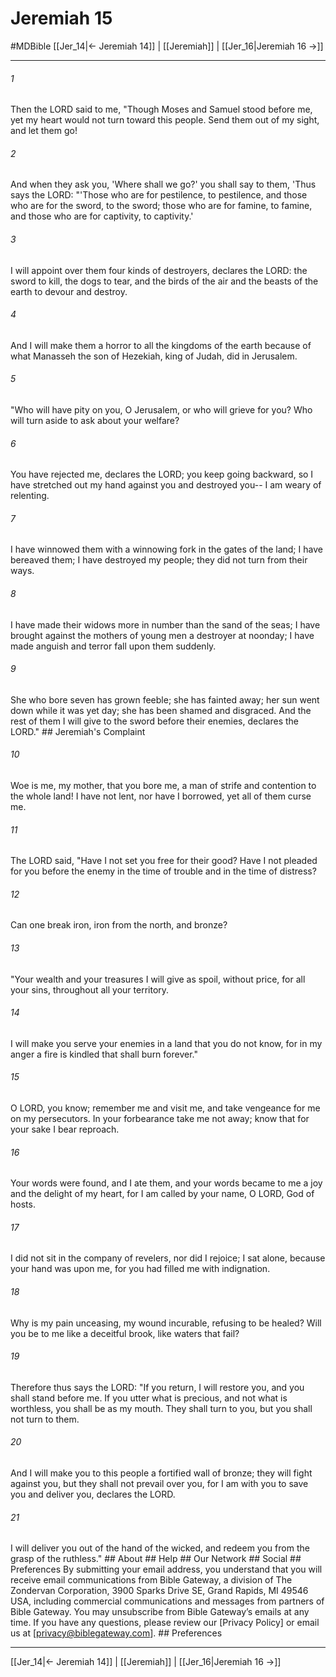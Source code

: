 # Jeremiah 15
#MDBible
[[Jer_14|← Jeremiah 14]] | [[Jeremiah]] | [[Jer_16|Jeremiah 16 →]]

***


###### 1 
Then the LORD said to me, "Though Moses and Samuel stood before me, yet my heart would not turn toward this people. Send them out of my sight, and let them go! 

###### 2 
And when they ask you, 'Where shall we go?' you shall say to them, 'Thus says the LORD: "'Those who are for pestilence, to pestilence, and those who are for the sword, to the sword; those who are for famine, to famine, and those who are for captivity, to captivity.' 

###### 3 
I will appoint over them four kinds of destroyers, declares the LORD: the sword to kill, the dogs to tear, and the birds of the air and the beasts of the earth to devour and destroy. 

###### 4 
And I will make them a horror to all the kingdoms of the earth because of what Manasseh the son of Hezekiah, king of Judah, did in Jerusalem. 

###### 5 
"Who will have pity on you, O Jerusalem, or who will grieve for you? Who will turn aside to ask about your welfare? 

###### 6 
You have rejected me, declares the LORD; you keep going backward, so I have stretched out my hand against you and destroyed you-- I am weary of relenting. 

###### 7 
I have winnowed them with a winnowing fork in the gates of the land; I have bereaved them; I have destroyed my people; they did not turn from their ways. 

###### 8 
I have made their widows more in number than the sand of the seas; I have brought against the mothers of young men a destroyer at noonday; I have made anguish and terror fall upon them suddenly. 

###### 9 
She who bore seven has grown feeble; she has fainted away; her sun went down while it was yet day; she has been shamed and disgraced. And the rest of them I will give to the sword before their enemies, declares the LORD." ## Jeremiah's Complaint 

###### 10 
Woe is me, my mother, that you bore me, a man of strife and contention to the whole land! I have not lent, nor have I borrowed, yet all of them curse me. 

###### 11 
The LORD said, "Have I not set you free for their good? Have I not pleaded for you before the enemy in the time of trouble and in the time of distress? 

###### 12 
Can one break iron, iron from the north, and bronze? 

###### 13 
"Your wealth and your treasures I will give as spoil, without price, for all your sins, throughout all your territory. 

###### 14 
I will make you serve your enemies in a land that you do not know, for in my anger a fire is kindled that shall burn forever." 

###### 15 
O LORD, you know; remember me and visit me, and take vengeance for me on my persecutors. In your forbearance take me not away; know that for your sake I bear reproach. 

###### 16 
Your words were found, and I ate them, and your words became to me a joy and the delight of my heart, for I am called by your name, O LORD, God of hosts. 

###### 17 
I did not sit in the company of revelers, nor did I rejoice; I sat alone, because your hand was upon me, for you had filled me with indignation. 

###### 18 
Why is my pain unceasing, my wound incurable, refusing to be healed? Will you be to me like a deceitful brook, like waters that fail? 

###### 19 
Therefore thus says the LORD: "If you return, I will restore you, and you shall stand before me. If you utter what is precious, and not what is worthless, you shall be as my mouth. They shall turn to you, but you shall not turn to them. 

###### 20 
And I will make you to this people a fortified wall of bronze; they will fight against you, but they shall not prevail over you, for I am with you to save you and deliver you, declares the LORD. 

###### 21 
I will deliver you out of the hand of the wicked, and redeem you from the grasp of the ruthless." ## About ## Help ## Our Network ## Social ## Preferences By submitting your email address, you understand that you will receive email communications from Bible Gateway, a division of The Zondervan Corporation, 3900 Sparks Drive SE, Grand Rapids, MI 49546 USA, including commercial communications and messages from partners of Bible Gateway. You may unsubscribe from Bible Gateway&rsquo;s emails at any time. If you have any questions, please review our [Privacy Policy] or email us at [privacy@biblegateway.com]. ## Preferences

***

[[Jer_14|← Jeremiah 14]] | [[Jeremiah]] | [[Jer_16|Jeremiah 16 →]]
